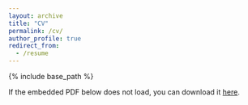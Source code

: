 ```yaml
---
layout: archive
title: "CV"
permalink: /cv/
author_profile: true
redirect_from:
  - /resume
---
```


{% include base_path %}

If the embedded PDF below does not load, you can download it [here](https://cnguyen2370.github.io/files/CV.pdf).
<object data="../files/CV.pdf" type="application/pdf" width="1000px" height="1000px" type='application/pdf'></object>
